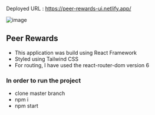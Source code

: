 Deployed URL : https://peer-rewards-ui.netlify.app/

![image](https://user-images.githubusercontent.com/22127725/225124231-64cde144-beca-454d-9521-1264383685fd.png)

## Peer Rewards
- This application was build using React Framework
- Styled using Tailwind CSS
- For routing, I have used the react-router-dom version 6

### In order to run the project
- clone master branch
- npm i
- npm start
 
